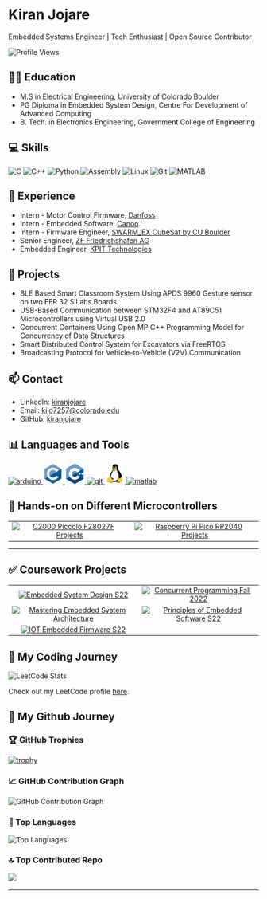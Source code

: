 # Kiran Jojare
Embedded Systems Engineer | Tech Enthusiast | Open Source Contributor

![Profile Views](https://komarev.com/ghpvc/?username=kiranj26&color=blue&style=flat)    

## 👨‍🎓 Education
- M.S in Electrical Engineering, University of Colorado Boulder
- PG Diploma in Embedded System Design, Centre For Development of Advanced Computing
- B. Tech. in Electronics Engineering, Government College of Engineering

## 💻 Skills
<p align="left">
  <img src="https://img.shields.io/badge/C-00599C?style=flat-square&logo=c&logoColor=white" alt="C"/>
  <img src="https://img.shields.io/badge/C++-00599C?style=flat-square&logo=cpp&logoColor=white" alt="C++"/>
  <img src="https://img.shields.io/badge/Python-3776AB?style=flat-square&logo=python&logoColor=white" alt="Python"/>
  <img src="https://img.shields.io/badge/Assembly-007396?style=flat-square&logo=assembly&logoColor=white" alt="Assembly"/>
  <img src="https://img.shields.io/badge/Linux-FCC624?style=flat-square&logo=linux&logoColor=black" alt="Linux"/>
  <img src="https://img.shields.io/badge/Git-F05032?style=flat-square&logo=git&logoColor=white" alt="Git"/>
  <img src="https://img.shields.io/badge/MATLAB-0076A8?style=flat-square&logo=mathworks&logoColor=white" alt="MATLAB"/>
</p>

## 💼 Experience
- Intern - Motor Control Firmware, [Danfoss](https://www.danfoss.com/en-us/about-danfoss/our-businesses/power-solutions/danfoss-editron/)
- Intern - Embedded Software, [Canoo](https://www.canoo.com/pickup/)
- Intern - Firmware Engineer, [SWARM_EX CubeSat by CU Boulder](https://www.colorado.edu/aerospace/academics/graduates/graduate-projects/2022-2023-projects/space-weather-atmospheric-reconfigurable)
- Senior Engineer, [ZF Friedrichshafen AG](https://www.zf.com/mobile/en/technologies/vehicle_motion_control/vehicle_motion_control.html)
- Embedded Engineer, [KPIT Technologies](https://www.cummins.com/components/aftertreatment/emission-solutions)

## 🚀 Projects
- BLE Based Smart Classroom System Using APDS 9960 Gesture sensor on two EFR 32 SiLabs Boards
- USB-Based Communication between STM32F4 and AT89C51 Microcontrollers using Virtual USB 2.0
- Concurrent Containers Using Open MP C++ Programming Model for Concurrency of Data Structures
- Smart Distributed Control System for Excavators via FreeRTOS
- Broadcasting Protocol for Vehicle-to-Vehicle (V2V) Communication

## 📫 Contact
- LinkedIn: [kiranjojare](https://www.linkedin.com/in/kiran-jojare-embedded-system/)
- Email: kijo7257@colorado.edu
- GitHub: [kiranjojare](https://github.com/kiranj26)

## 📊 Languages and Tools
<p align="left">
  <a href="https://www.arduino.cc/" target="_blank" rel="noreferrer">
    <img src="https://cdn.worldvectorlogo.com/logos/arduino-1.svg" alt="arduino" width="40" height="40"/>
  </a>
  <a href="https://www.cprogramming.com/" target="_blank" rel="noreferrer">
    <img src="https://raw.githubusercontent.com/devicons/devicon/master/icons/c/c-original.svg" alt="c" width="40" height="40"/>
  </a>
  <a href="https://www.w3schools.com/cpp/" target="_blank" rel="noreferrer">
    <img src="https://raw.githubusercontent.com/devicons/devicon/master/icons/cplusplus/cplusplus-original.svg" alt="cplusplus" width="40" height="40"/>
  </a>
  <a href="https://git-scm.com/" target="_blank" rel="noreferrer">
    <img src="https://www.vectorlogo.zone/logos/git-scm/git-scm-icon.svg" alt="git" width="40" height="40"/>
  </a>
  <a href="https://www.linux.org/" target="_blank" rel="noreferrer">
    <img src="https://raw.githubusercontent.com/devicons/devicon/master/icons/linux/linux-original.svg" alt="linux" width="40" height="40"/>
  </a>
  <a href="https://www.mathworks.com/" target="_blank" rel="noreferrer">
    <img src="https://upload.wikimedia.org/wikipedia/commons/2/21/Matlab_Logo.png" alt="matlab" width="40" height="40"/>
  </a>
</p>

## 🌟 Hands-on on Different Microcontrollers

<table>
  <tr>
    <td align="center">
      <a href="https://github.com/kiranj26/C2000-Piccolo-F28027F-Projects">
        <img src="https://github-readme-stats.vercel.app/api/pin/?username=kiranj26&repo=C2000-Piccolo-F28027F-Projects&theme=dark&show_owner=true&hide_border=true&border_radius=10" alt="C2000 Piccolo F28027F Projects">
      </a>
    </td>
    <td align="center">
      <a href="https://github.com/kiranj26/Raspberry-Pi-Pico-RP2040-Projects">
        <img src="https://github-readme-stats.vercel.app/api/pin/?username=kiranj26&repo=Raspberry-Pi-Pico-RP2040-Projects&theme=dark&show_owner=true&hide_border=true&border_radius=10" alt="Raspberry Pi Pico RP2040 Projects">
      </a>
    </td>
  </tr>
</table>

---

## ✅ Coursework Projects

<table>
  <tr>
    <td align="center">
      <a href="https://github.com/kiranj26/Embedded-System-Design-S22/tree/main/Final_Project/Data-Transfer-Between-STM32F4-and-AT89C51-Using-USB-Communication">
        <img src="https://github-readme-stats.vercel.app/api/pin/?username=kiranj26&repo=Embedded-System-Design-S22&theme=dark&show_owner=true&hide_border=true&border_radius=10" alt="Embedded System Design S22">
      </a>
    </td>
    <td align="center">
      <a href="https://github.com/kiranj26/Concurrent-Programming-Fall-2022/tree/main/FinalProject-ConcurrentContainers">
        <img src="https://github-readme-stats.vercel.app/api/pin/?username=kiranj26&repo=Concurrent-Programming-Fall-2022&theme=dark&show_owner=true&hide_border=true&border_radius=10" alt="Concurrent Programming Fall 2022">
      </a>
    </td>
  </tr>
  <tr>
    <td align="center">
      <a href="https://github.com/kiranj26/ECEN-5803-Mastering-Embedded-System-Architechture">
        <img src="https://github-readme-stats.vercel.app/api/pin/?username=kiranj26&repo=ECEN-5803-Mastering-Embedded-System-Architechture&theme=dark&show_owner=true&hide_border=true&border_radius=10" alt="Mastering Embedded System Architecture">
      </a>
    </td>
    <td align="center">
      <a href="https://github.com/kiranj26/Principles-of-Embedded-Software-S22/tree/main/Final_Project">
        <img src="https://github-readme-stats.vercel.app/api/pin/?username=kiranj26&repo=Principles-of-Embedded-Software-S22&theme=dark&show_owner=true&hide_border=true&border_radius=10" alt="Principles of Embedded Software S22">
      </a>
    </td>
  </tr>
  <tr>
    <td align="center">
      <a href="https://github.com/kiranj26/ECEN-5823-IOT-Embedded-Firmware/tree/main/Final%20Project%20Gesture%20Controlled%20Classroom">
        <img src="https://github-readme-stats.vercel.app/api/pin/?username=kiranj26&repo=ECEN-5823-IOT-Embedded-Firmware&theme=dark&show_owner=true&hide_border=true&border_radius=10" alt="IOT Embedded Firmware S22">
      </a>
    </td>
  </tr>
</table>

## 🚀 My Coding Journey

![LeetCode Stats](https://leetcard.jacoblin.cool/kiranj2605?theme=light&font=Duru%20Sans&ext=heatmap)

Check out my LeetCode profile [here](https://leetcode.com/kiranj2605/).  

## 🚀 My Github Journey
   
### 🏆 GitHub Trophies
[![trophy](https://github-profile-trophy.vercel.app/?username=kiranj26&theme=onedark&column=7)](https://github.com/ryo-ma/github-profile-trophy)

### 📈 GitHub Contribution Graph
![GitHub Contribution Graph](https://github.com/kiranj26/kiranj26/assets/111842372/98e3904c-2763-4034-a79f-45d13e269478)

### 🚀 Top Languages
![Top Languages](https://github-readme-stats.vercel.app/api/top-langs/?username=kiranj26&layout=compact&theme=dark&hide_border=true)


### 🔝 Top Contributed Repo
![](https://github-contributor-stats.vercel.app/api?username=kiranj26&limit=5&theme=dark&combine_all_yearly_contributions=true)

---
